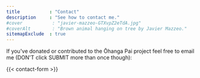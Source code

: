 ```yaml
---
title           : "Contact"
description     : "See how to contact me."
#cover           : "javier-mazzeo-GTXvpZ2eTdA.jpg"
#coverAlt        : "Brown animal hanging on tree by Javier Mazzeo."
sitemapExclude  : true
---
```


If you've donated or contributed to the Ōhanga Pai project feel free to email me (DON'T click SUBMIT more than once though):

{{< contact-form >}}
